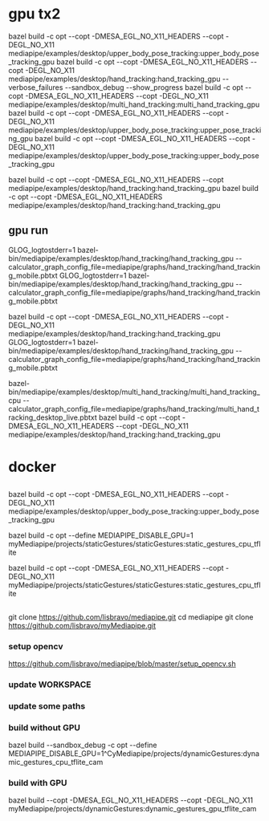 
# gpu tx2

bazel build -c opt --copt -DMESA_EGL_NO_X11_HEADERS --copt -DEGL_NO_X11 mediapipe/examples/desktop/upper_body_pose_tracking:upper_body_pose_tracking_gpu
bazel build -c opt --copt -DMESA_EGL_NO_X11_HEADERS --copt -DEGL_NO_X11 mediapipe/examples/desktop/hand_tracking:hand_tracking_gpu --verbose_failures --sandbox_debug --show_progress
bazel build -c opt --copt -DMESA_EGL_NO_X11_HEADERS --copt -DEGL_NO_X11 mediapipe/examples/desktop/multi_hand_tracking:multi_hand_tracking_gpu
bazel build -c opt --copt -DMESA_EGL_NO_X11_HEADERS --copt -DEGL_NO_X11 mediapipe/examples/desktop/upper_body_pose_tracking:upper_pose_tracking_gpu
bazel build -c opt --copt -DMESA_EGL_NO_X11_HEADERS --copt -DEGL_NO_X11 mediapipe/examples/desktop/upper_body_pose_tracking:upper_body_pose_tracking_gpu

bazel build -c opt --copt -DMESA_EGL_NO_X11_HEADERS --copt mediapipe/examples/desktop/hand_tracking:hand_tracking_gpu
bazel build -c opt --copt -DMESA_EGL_NO_X11_HEADERS mediapipe/examples/desktop/hand_tracking:hand_tracking_gpu


## gpu run

GLOG_logtostderr=1 bazel-bin/mediapipe/examples/desktop/hand_tracking/hand_tracking_gpu --calculator_graph_config_file=mediapipe/graphs/hand_tracking/hand_tracking_mobile.pbtxt
GLOG_logtostderr=1 bazel-bin/mediapipe/examples/desktop/hand_tracking/hand_tracking_gpu --calculator_graph_config_file=mediapipe/graphs/hand_tracking/hand_tracking_mobile.pbtxt

bazel build -c opt --copt -DMESA_EGL_NO_X11_HEADERS --copt -DEGL_NO_X11     mediapipe/examples/desktop/hand_tracking:hand_tracking_gpu
GLOG_logtostderr=1 bazel-bin/mediapipe/examples/desktop/hand_tracking/hand_tracking_gpu --calculator_graph_config_file=mediapipe/graphs/hand_tracking/hand_tracking_mobile.pbtxt


bazel-bin/mediapipe/examples/desktop/multi_hand_tracking/multi_hand_tracking_cpu --calculator_graph_config_file=mediapipe/graphs/hand_tracking/multi_hand_tracking_desktop_live.pbtxt
bazel build -c opt --copt -DMESA_EGL_NO_X11_HEADERS --copt -DEGL_NO_X11  mediapipe/examples/desktop/hand_tracking:hand_tracking_gpu


# docker


##
bazel build -c opt --copt -DMESA_EGL_NO_X11_HEADERS --copt -DEGL_NO_X11 mediapipe/examples/desktop/upper_body_pose_tracking:upper_body_pose_tracking_gpu

bazel build -c opt --define MEDIAPIPE_DISABLE_GPU=1 myMediapipe/projects/staticGestures/staticGestures:static_gestures_cpu_tflite

bazel build -c opt --copt -DMESA_EGL_NO_X11_HEADERS --copt -DEGL_NO_X11 myMediapipe/projects/staticGestures/staticGestures:static_gestures_cpu_tflite


##
git clone https://github.com/lisbravo/mediapipe.git
cd mediapipe
git clone https://github.com/lisbravo/myMediapipe.git

### setup opencv
https://github.com/lisbravo/mediapipe/blob/master/setup_opencv.sh

### update WORKSPACE

### update some paths

### build without GPU

bazel build --sandbox_debug -c opt --define MEDIAPIPE_DISABLE_GPU=1^CyMediapipe/projects/dynamicGestures:dynamic_gestures_cpu_tflite_cam

### build with GPU

bazel build  --copt -DMESA_EGL_NO_X11_HEADERS --copt -DEGL_NO_X11 myMediapipe/projects/dynamicGestures:dynamic_gestures_gpu_tflite_cam
